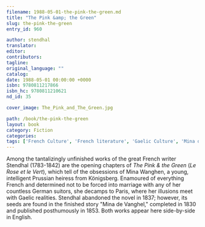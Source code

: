 ```yaml
---
filename: 1988-05-01-the-pink-the-green.md
title: "The Pink &amp; the Green"
slug: the-pink-the-green
entry_id: 960

author: stendhal
translator: 
editor: 
contributors: 
tagline: 
original_language: ""
catalog: 
date: 1988-05-01 00:00:00 +0000 
isbn: 9780811217866
isbn_hc: 9780811210621
nd_id: 35

cover_image: The_Pink_and_The_Green.jpg

path: /book/the-pink-the-green
layout: book
category: Fiction
categories: 
tags: ['French Culture', 'French literature', 'Gaelic Culture', 'Mina de Vanghel', 'Posthumously published', 'Prussian Culture', 'Psychology', 'Realism']
---
```

Among the tantalizingly unfinished works of the great French writer Stendhal (1783-1842) are the opening chapters of *The Pink & the Green* (*Le Rose et le Vert*), which tell of the obsessions of Mina Wanghen, a young, intelligent Prussian heiress from Königsberg. Enamoured of everything French and determined not to be forced into marriage with any of her countless German suitors, she decamps to Paris, where her illusions meet with Gaelic realities. Stendhal abandoned the novel in 1837; however, its seeds are found in the finished story "Mina de Vanghel," completed in 1830 and published posthumously in 1853. Both works appear here side-by-side in English.





